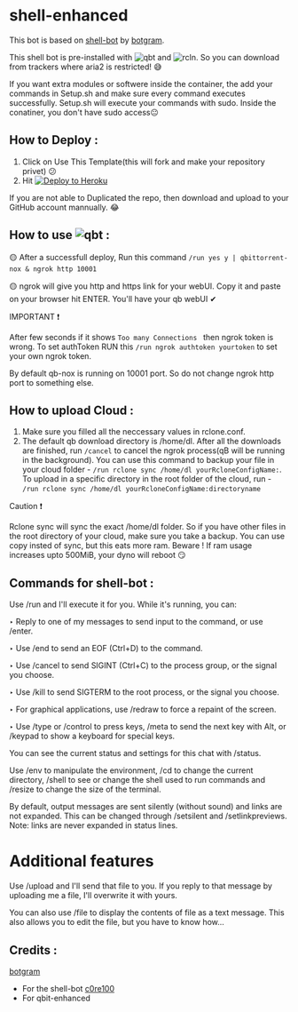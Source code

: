 # shell-enhanced

This bot is based on [shell-bot](https://github.com/botgram/shell-bot) by [botgram](https://github.com/botgram/).

This shell bot is pre-installed with ![qbt](https://i.ibb.co/LPLGww7/langfr-220px-New-q-Bittorrent-Logo-svg.png) and ![rcln](https://i.ibb.co/9hWFsbs/Rclone-logo-2.jpg). So you can download from trackers where aria2 is restricted! 😅

If you want extra modules or softwere inside the container, the add your commands in Setup.sh and make sure every command executes successfully. Setup.sh will execute your commands with sudo. Inside the conatiner, you don't have sudo access😐


## How to Deploy :
1. Click on Use This Template(this will fork and make your repository privet) 😕
2. Hit [![Deploy to Heroku](https://www.herokucdn.com/deploy/button.png)](https://heroku.com/deploy?template=https://github.com/rafsanbasunia/shell-enhanced.git)

If you are not able to Duplicated the repo, then download and upload to your GitHub account mannually. 😂

## How to use ![qbt](https://i.ibb.co/LPLGww7/langfr-220px-New-q-Bittorrent-Logo-svg.png) :
🟡 After a successfull deploy, Run this command ```/run yes y | qbittorrent-nox & ngrok http 10001```

🟡 ngrok will give you http and https link for your webUI. Copy it and paste on your browser hit ENTER. You'll have your qb webUI ✔

IMPORTANT ❗

After few seconds if it shows ```Too many Connections ``` then ngrok token is wrong. To set authToken RUN this ```/run ngrok authtoken yourtoken``` to set your own ngrok token.

By default qb-nox is running on 10001 port. So do not change ngrok http port to something else.

## How to upload Cloud :
1. Make sure you filled all the neccessary values in rclone.conf.
2. The default qb download directory is /home/dl. After all the downloads are finished, run ```/cancel``` to cancel the ngrok process(qB will be running in the background). You can use this command to backup your file in your cloud folder - ```/run rclone sync /home/dl yourRcloneConfigName:```. To upload in a specific directory in the root folder of the cloud, run - ```/run rclone sync /home/dl yourRcloneConfigName:directoryname```

Caution ❗

Rclone sync will sync the exact /home/dl folder. So if you have other files in the root directory of your cloud, make sure you take a backup. You can use copy insted of sync, but this eats more ram. Beware ! If ram usage increases upto 500MiB, your dyno will reboot 😏

## Commands for shell-bot :

Use /run <command> and I'll execute it for you. While it's running, you can:

‣ Reply to one of my messages to send input to the command, or use /enter.

‣ Use /end to send an EOF (Ctrl+D) to the command.

‣ Use /cancel to send SIGINT (Ctrl+C) to the process group, or the signal you choose.

‣ Use /kill to send SIGTERM to the root process, or the signal you choose.

‣ For graphical applications, use /redraw to force a repaint of the screen.

‣ Use /type or /control to press keys, /meta to send the next key with Alt, or /keypad to show a keyboard for special keys.

You can see the current status and settings for this chat with /status.

 Use /env to manipulate the environment, /cd to change the current directory, /shell to see or change the shell used to run commands and /resize to change the size of the terminal.

By default, output messages are sent silently (without sound) and links are not expanded. This can be changed through /setsilent and /setlinkpreviews. Note: links are never expanded in status lines.

# Additional features

Use /upload <file> and I'll send that file to you. If you reply to that message by uploading me a file, I'll overwrite it with yours.

You can also use /file <file> to display the contents of file as a text message. This also allows you to edit the file, but you have to know how...

## Credits :

[botgram](https://github.com/botgram/)
   - For the shell-bot
[c0re100](https://github.com/c0re100/qBittorrent-Enhanced-Edition)
   - For qbit-enhanced

